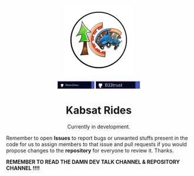  <p align="center">
  <a href="https://github.com/RexxuDesu/KabsatRides"><img src="https://github.com/RexxuDesu/KabsatRides/blob/main/kabsatrides_logo.png" />
</p>

<p align="center">
  <a href="https://github.com/RexxuDesu"><img src="https://github.com/RexxuDesu/KabsatRides/blob/main/pic1.png"></a>
  <a href="https://github.com/B33trust"><img src="https://github.com/RexxuDesu/KabsatRides/blob/main/pic2.png"></a>

<center>
    <h1 align="center">Kabsat Rides</h1>
    <p align="center">
        Currently in development.
    </p> 
</center>

    
Remember to open **Issues** to report bugs or unwanted stuffs present in the code for us to assign members to that issue and pull requests if you would propose changes to the **repository** for everyone to review it. Thanks.


**REMEMBER TO READ THE DAMN DEV TALK CHANNEL & REPOSITORY CHANNEL !!!!**
